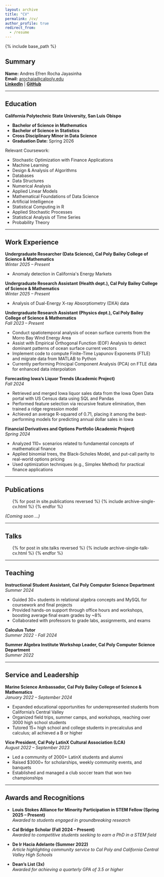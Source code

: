 ```yaml
---
layout: archive
title: "CV"
permalink: /cv/
author_profile: true
redirect_from:
  - /resume
---
```


{% include base_path %}

## Summary

**Name:** Andres Efren Rocha Jayasinha  
**Email:** arochaja@calpoly.edu  
[**LinkedIn**](https://www.linkedin.com/in/arochaja) | [**GitHub**](https://github.com/arochaja)

---

## Education

**California Polytechnic State University, San Luis Obispo**  
- **Bachelor of Science in Mathematics**  
- **Bachelor of Science in Statistics**  
- **Cross Disciplinary Minor in Data Science**  
- **Graduation Date:** Spring 2026

Relevant Coursework:  
- Stochastic Optimization with Finance Applications  
- Machine Learning  
- Design & Analysis of Algorithms  
- Databases  
- Data Structures  
- Numerical Analysis  
- Applied Linear Models  
- Mathematical Foundations of Data Science  
- Artificial Intelligence  
- Statistical Computing in R  
- Applied Stochastic Processes  
- Statistical Analysis of Time Series  
- Probability Theory  

---

## Work Experience

**Undergraduate Researcher (Data Science), Cal Poly Bailey College of Science & Mathematics**  
*Winter 2025 – Present* 
- Anomaly detection in California's Energy Markets 

**Undergraduate Research Assistant (Health dept.), Cal Poly Bailey College of Science & Mathematics**  
*Winter 2025 – Present*  
- Analysis of Dual-Energy X-ray Absorptiometry (DXA) data

**Undergraduate Research Assistant (Physics dept.), Cal Poly Bailey College of Science & Mathematics**  
*Fall 2023 – Present*  
- Conduct spatiotemporal analysis of ocean surface currents from the Morro Bay Wind Energy Area  
- Assist with Empirical Orthogonal Function (EOF) Analysis to detect dominant patterns of ocean surface current vectors  
- Implement code to compute Finite-Time Lyapunov Exponents (FTLE) and migrate data from MATLAB to Python  
- Currently performing Principal Component Analysis (PCA) on FTLE data for enhanced data interpolation

**Forecasting Iowa’s Liquor Trends (Academic Project)**  
*Fall 2024*  
- Retrieved and merged Iowa liquor sales data from the Iowa Open Data portal with US Census data using SQL and Pandas  
- Performed feature selection via recursive feature elimination, then trained a ridge regression model  
- Achieved an average R-squared of 0.71, placing it among the best-performing models for predicting annual dollar sales in Iowa

**Financial Derivatives and Options Portfolio (Academic Project)**  
*Spring 2024*  
- Analyzed 110+ scenarios related to fundamental concepts of mathematical finance  
- Applied binomial trees, the Black-Scholes Model, and put-call parity to real-world options pricing  
- Used optimization techniques (e.g., Simplex Method) for practical finance applications  

---

## Publications

<ul>
{% for post in site.publications reversed %}
  {% include archive-single-cv.html %}
{% endfor %}
</ul>

*(Coming soon ...)*

---

## Talks

<ul>
{% for post in site.talks reversed %}
  {% include archive-single-talk-cv.html %}
{% endfor %}
</ul>


---

## Teaching

**Instructional Student Assistant, Cal Poly Computer Science Department**  
*Summer 2024*  
- Guided 30+ students in relational algebra concepts and MySQL for coursework and final projects  
- Provided hands-on support through office hours and workshops, boosting average final exam grades by ~8%  
- Collaborated with professors to grade labs, assignments, and exams

**Calculus Tutor**  
*Summer 2022 - Fall 2024*  

**Summer Algebra Institute Workshop Leader, Cal Poly Computer Science Department**  
*Summer 2022*  

---

## Service and Leadership

**Marine Science Ambassador, Cal Poly Bailey College of Science & Mathematics**  
*January 2022 – September 2024*  
- Expanded educational opportunities for underrepresented students from California’s Central Valley  
- Organized field trips, summer camps, and workshops, reaching over 3000 high school students  
- Tutored 15+ high school and college students in precalculus and calculus; all achieved a B or higher

**Vice President, Cal Poly LatinX Cultural Association (LCA)**  
*August 2022 – September 2023*  
- Led a community of 2000+ LatinX students and alumni  
- Raised $3000+ for scholarships, weekly community events, and banquets  
- Established and managed a club soccer team that won two championships  

---

## Awards and Recognitions

- **Louis Stokes Alliance for Minority Participation in STEM Fellow (Spring 2025 – Present)**  
  *Awarded to students engaged in groundbreaking research*  

- **Cal Bridge Scholar (Fall 2024 – Present)**  
  *Awarded to competitive students seeking to earn a PhD in a STEM field*  

- **De Ir Hacia Adelante (Summer 2022)**  
  *Article highlighting community service to Cal Poly and California Central Valley High Schools*  

- **Dean’s List (3x)**  
  *Awarded for achieving a quarterly GPA of 3.5 or higher*  

